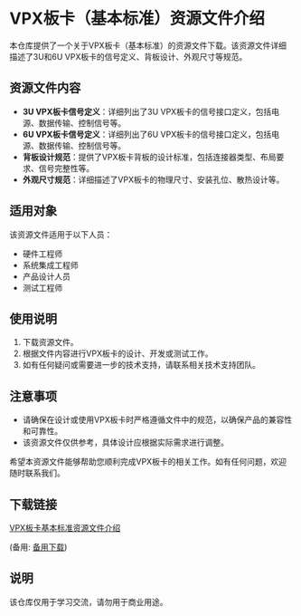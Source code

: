 # VPX板卡（基本标准）资源文件介绍

本仓库提供了一个关于VPX板卡（基本标准）的资源文件下载。该资源文件详细描述了3U和6U VPX板卡的信号定义、背板设计、外观尺寸等规范。

## 资源文件内容

- **3U VPX板卡信号定义**：详细列出了3U VPX板卡的信号接口定义，包括电源、数据传输、控制信号等。
- **6U VPX板卡信号定义**：详细列出了6U VPX板卡的信号接口定义，包括电源、数据传输、控制信号等。
- **背板设计规范**：提供了VPX板卡背板的设计标准，包括连接器类型、布局要求、信号完整性等。
- **外观尺寸规范**：详细描述了VPX板卡的物理尺寸、安装孔位、散热设计等。

## 适用对象

该资源文件适用于以下人员：

- 硬件工程师
- 系统集成工程师
- 产品设计人员
- 测试工程师

## 使用说明

1. 下载资源文件。
2. 根据文件内容进行VPX板卡的设计、开发或测试工作。
3. 如有任何疑问或需要进一步的技术支持，请联系相关技术支持团队。

## 注意事项

- 请确保在设计或使用VPX板卡时严格遵循文件中的规范，以确保产品的兼容性和可靠性。
- 该资源文件仅供参考，具体设计应根据实际需求进行调整。

希望本资源文件能够帮助您顺利完成VPX板卡的相关工作。如有任何问题，欢迎随时联系我们。

## 下载链接
[VPX板卡基本标准资源文件介绍](https://pan.quark.cn/s/ac508644d113) 

(备用: [备用下载](https://pan.baidu.com/s/1lZWy2ne0BDFM4mOlIroV4w?pwd=1234))

## 说明

该仓库仅用于学习交流，请勿用于商业用途。
